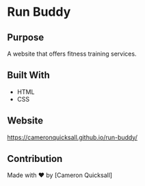 # Run Buddy 

## Purpose
A website that offers fitness training services.

## Built With
* HTML
* CSS

## Website
https://cameronquicksall.github.io/run-buddy/

## Contribution
Made with ❤️ by [Cameron Quicksall]
